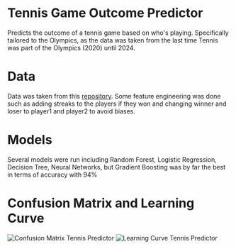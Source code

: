 # **Tennis Game Outcome Predictor**
Predicts the outcome of a tennis game based on who's playing. Specifically tailored to the Olympics, as the data was taken from the last time Tennis was part of the Olympics (2020) until 2024. 

# **Data** 
Data was taken from this [repository](https://github.com/JeffSackmann/tennis_atp/tree/master). Some feature engineering was done such as adding streaks to the players if they won and changing winner and loser to player1 and player2 to avoid biases. 
# **Models** 
Several models were run including Random Forest, Logistic Regression, Decision Tree, Neural Networks, but Gradient Boosting was by far the best in terms of accuracy with 94% 
# **Confusion Matrix and Learning Curve** 
![Confusion Matrix Tennis Predictor](https://github.com/user-attachments/assets/96cd435b-a0f9-44d8-8701-afd839835816)
![Learning Curve Tennis Predictor](https://github.com/user-attachments/assets/c4eb18b5-2d5b-4913-a0c3-1d6acb6bf160)
